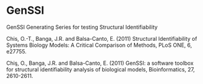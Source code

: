 # GenSSI
GenSSI Generating Series for testing Structural Identifiability

Chis, O.-T., Banga, J.R. and Balsa-Canto, E. (2011) Structural Identifiability of Systems Biology Models: A Critical Comparison of Methods, PLoS ONE, 6, e27755.

Chiş, O., Banga, J.R. and Balsa-Canto, E. (2011) GenSSI: a software toolbox for structural identifiability analysis of biological models, Bioinformatics, 27, 2610-2611.
